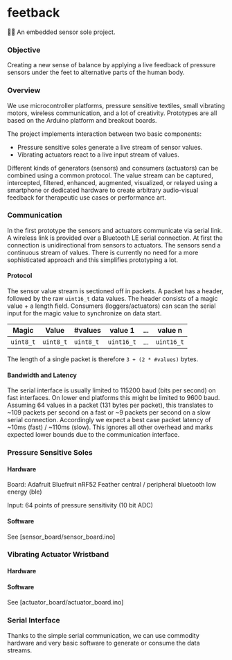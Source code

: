 # feetback

:feet::back:
An embedded sensor sole project.

### Objective

Creating a new sense of balance by applying a live feedback of pressure sensors under the feet to alternative parts of the human body.

### Overview

We use microcontroller platforms, pressure sensitive textiles, small vibrating motors, wireless communication, and a lot of creativity. Prototypes are all based on the Arduino platform and breakout boards.

The project implements interaction between two basic components:
 * Pressure sensitive soles generate a live stream of sensor values.
 * Vibrating actuators react to a live input stream of values.

Different kinds of generators (sensors) and consumers (actuators) can be combined using a common protocol. The value stream can be captured, intercepted, filtered, enhanced, augmented, visualized, or relayed using a smartphone or dedicated hardware to create arbitrary audio-visual feedback for therapeutic use cases or performance art.

### Communication

In the first prototype the sensors and actuators communicate via serial link. A wireless link is provided over a Bluetooth LE serial connection. At first the connection is unidirectional from sensors to actuators. The sensors send a continuous stream of values. There is currently no need for a more sophisticated approach and this simplifies prototyping a lot.

#### Protocol

The sensor value stream is sectioned off in packets. A packet has a header, followed by the raw `uint16_t` data values. The header consists of a magic value + a length field. Consumers (loggers/actuators) can scan the serial input for the magic value to synchronize on data start.

 | Magic   | Value   | #values | value 1  | ... | value n  |
 |---------|---------|---------|----------|-----|----------|
 |`uint8_t`|`uint8_t`|`uint8_t`|`uint16_t`| ... |`uint16_t`|

The length of a single packet is therefore `3 + (2 * #values)` bytes.

#### Bandwidth and Latency

The serial interface is usually limited to 115200 baud (bits per second) on fast interfaces. On lower end platforms this might be limited to 9600 baud. Assuming 64 values in a packet (131 bytes per packet), this translates to ~109 packets per second on a fast or ~9 packets per second on a slow serial connection. Accordingly we expect a best case packet latency of ~10ms (fast) / ~110ms (slow). This ignores all other overhead and marks expected lower bounds due to the communication interface.

### Pressure Sensitive Soles

#### Hardware

Board: Adafruit Bluefruit nRF52 Feather central / peripheral bluetooth low energy (ble)

Input: 64 points of pressure sensitivity (10 bit ADC)

#### Software

See [sensor_board/sensor_board.ino]

### Vibrating Actuator Wristband

#### Hardware

#### Software

See [actuator_board/actuator_board.ino]

### Serial Interface

Thanks to the simple serial communication, we can use commodity hardware and very basic software to generate or consume the data streams.


